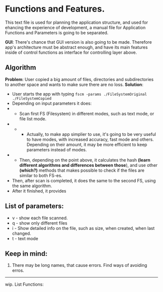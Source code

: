 # Functions and Features.
This text file is used for planning the application structure, and used for ehancing the experience of development, a manual file for Application Functions and Parameters is going to be separated.

**GUI**: There's chance that GUI version is also going to be made. Therefore app's architecture must be abstract enough, and have its main features inside of control functions as interface for controlling layer above.

## Algorithm
**Problem**: User copied a big amount of files, directories and subdirectories to another space and wants to make sure there are no loss.
**Solution**:
- User starts the app with typing `fscm -params ./FileSystemOriginal ./FileSystemCopied`
- Depending on input parameters it does:
- - Scan first FS (Filesystem) in different modes, such as text mode, or file list mode.
- - - Actually, to make app simplier to use, it's going to be very useful to have modes, with increased accuracy, fast mode and others. Depending on their amount, it may be more efficient to keep parameters instead of modes.
- - Then, depending on the point above, it calculates the hash **(learn different algorithms and differences between those**), and use other **(which?)** methods that makes possible to check if the files are similar to both FS-es.
- Then, after scan is completed, it does the same to the second FS, using the same algorithm.
- After it finished, it provides 


## List of parameters:
- v - show each file scanned.
- q - show only different files
- i - Show detailed info on the file, such as size, when created, when last changed.
- t - text mode

## Keep in mind:
1. There may be long names, that cause errors. Find ways of avoiding erros.

---
wip.
List Functions:
